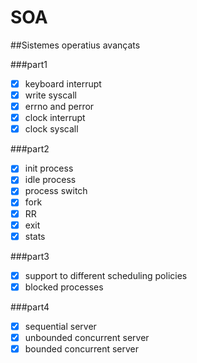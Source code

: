 # SOA

##Sistemes operatius avançats

###part1
- [x] keyboard interrupt
- [x] write syscall
- [x] errno and perror
- [x] clock interrupt
- [x] clock syscall

###part2
- [x] init process
- [x] idle process
- [x] process switch
- [x] fork
- [x] RR
- [x] exit
- [x] stats
 
###part3
- [x] support to different scheduling policies
- [x] blocked processes

###part4
- [x] sequential server
- [x] unbounded concurrent server
- [x] bounded concurrent server
